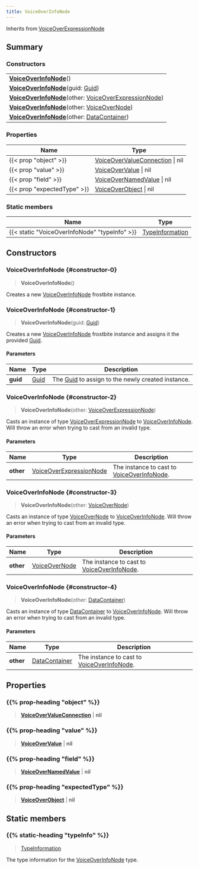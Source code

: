 ```yaml
---
title: VoiceOverInfoNode
---
```


Inherits from 
[VoiceOverExpressionNode](/vext/ref/fb/voiceoverexpressionnode)

## Summary
### Constructors
| |
| ----------- |
| **[VoiceOverInfoNode](#constructor-0)**() |
| **[VoiceOverInfoNode](#constructor-1)**(guid: [Guid](/vext/ref/shared/class/guid)) |
| **[VoiceOverInfoNode](#constructor-2)**(other: [VoiceOverExpressionNode](/vext/ref/fb/voiceoverexpressionnode)) |
| **[VoiceOverInfoNode](#constructor-3)**(other: [VoiceOverNode](/vext/ref/fb/voiceovernode)) |
| **[VoiceOverInfoNode](#constructor-4)**(other: [DataContainer](/vext/ref/shared/class/datacontainer)) |

### Properties
| Name | Type |
| ---- | ---- |
| {{< prop "object" >}} | [VoiceOverValueConnection](/vext/ref/fb/voiceovervalueconnection) \| nil |
| {{< prop "value" >}} | [VoiceOverValue](/vext/ref/fb/voiceovervalue) \| nil |
| {{< prop "field" >}} | [VoiceOverNamedValue](/vext/ref/fb/voiceovernamedvalue) \| nil |
| {{< prop "expectedType" >}} | [VoiceOverObject](/vext/ref/fb/voiceoverobject) \| nil |

### Static members
| Name | Type |
| ---- | ---- |
| {{< static "VoiceOverInfoNode" "typeInfo" >}} | [TypeInformation](/vext/ref/shared/class/typeinformation) |

## Constructors
### VoiceOverInfoNode {#constructor-0}
> **VoiceOverInfoNode**()

Creates a new [VoiceOverInfoNode](/vext/ref/fb/voiceoverinfonode) frostbite instance.

### VoiceOverInfoNode {#constructor-1}
> **VoiceOverInfoNode**(guid: [Guid](/vext/ref/shared/class/guid))

Creates a new [VoiceOverInfoNode](/vext/ref/fb/voiceoverinfonode) frostbite instance and assigns it the provided [Guid](/vext/ref/shared/class/guid).

#### Parameters
| Name | Type | Description |
| ---- | ---- | ----------- |
| **guid** | [Guid](/vext/ref/shared/class/guid) | The [Guid](/vext/ref/shared/class/guid) to assign to the newly created instance. |

### VoiceOverInfoNode {#constructor-2}
> **VoiceOverInfoNode**(other: [VoiceOverExpressionNode](/vext/ref/fb/voiceoverexpressionnode))

Casts an instance of type [VoiceOverExpressionNode](/vext/ref/fb/voiceoverexpressionnode) to [VoiceOverInfoNode](/vext/ref/fb/voiceoverinfonode). Will throw an error when trying to cast from an invalid type.

#### Parameters
| Name | Type | Description |
| ---- | ---- | ----------- |
| **other** | [VoiceOverExpressionNode](/vext/ref/fb/voiceoverexpressionnode) | The instance to cast to [VoiceOverInfoNode](/vext/ref/fb/voiceoverinfonode). |

### VoiceOverInfoNode {#constructor-3}
> **VoiceOverInfoNode**(other: [VoiceOverNode](/vext/ref/fb/voiceovernode))

Casts an instance of type [VoiceOverNode](/vext/ref/fb/voiceovernode) to [VoiceOverInfoNode](/vext/ref/fb/voiceoverinfonode). Will throw an error when trying to cast from an invalid type.

#### Parameters
| Name | Type | Description |
| ---- | ---- | ----------- |
| **other** | [VoiceOverNode](/vext/ref/fb/voiceovernode) | The instance to cast to [VoiceOverInfoNode](/vext/ref/fb/voiceoverinfonode). |

### VoiceOverInfoNode {#constructor-4}
> **VoiceOverInfoNode**(other: [DataContainer](/vext/ref/shared/class/datacontainer))

Casts an instance of type [DataContainer](/vext/ref/shared/class/datacontainer) to [VoiceOverInfoNode](/vext/ref/fb/voiceoverinfonode). Will throw an error when trying to cast from an invalid type.

#### Parameters
| Name | Type | Description |
| ---- | ---- | ----------- |
| **other** | [DataContainer](/vext/ref/shared/class/datacontainer) | The instance to cast to [VoiceOverInfoNode](/vext/ref/fb/voiceoverinfonode). |

## Properties
### {{% prop-heading "object" %}}
> **[VoiceOverValueConnection](/vext/ref/fb/voiceovervalueconnection)** | **nil**

### {{% prop-heading "value" %}}
> **[VoiceOverValue](/vext/ref/fb/voiceovervalue)** | **nil**

### {{% prop-heading "field" %}}
> **[VoiceOverNamedValue](/vext/ref/fb/voiceovernamedvalue)** | **nil**

### {{% prop-heading "expectedType" %}}
> **[VoiceOverObject](/vext/ref/fb/voiceoverobject)** | **nil**

## Static members
### {{% static-heading "typeInfo" %}}
> [TypeInformation](/vext/ref/shared/class/typeinformation)

The type information for the [VoiceOverInfoNode](/vext/ref/fb/voiceoverinfonode) type.

